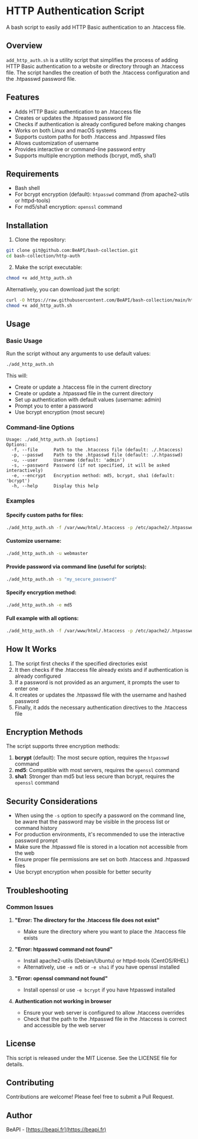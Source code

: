 # HTTP Authentication Script

A bash script to easily add HTTP Basic authentication to an .htaccess file.

## Overview

`add_http_auth.sh` is a utility script that simplifies the process of adding HTTP Basic authentication to a website or directory through an .htaccess file. The script handles the creation of both the .htaccess configuration and the .htpasswd password file.

## Features

- Adds HTTP Basic authentication to an .htaccess file
- Creates or updates the .htpasswd password file
- Checks if authentication is already configured before making changes
- Works on both Linux and macOS systems
- Supports custom paths for both .htaccess and .htpasswd files
- Allows customization of username
- Provides interactive or command-line password entry
- Supports multiple encryption methods (bcrypt, md5, sha1)

## Requirements

- Bash shell
- For bcrypt encryption (default): `htpasswd` command (from apache2-utils or httpd-tools)
- For md5/sha1 encryption: `openssl` command

## Installation

1. Clone the repository:

```bash
git clone git@github.com:BeAPI/bash-collection.git
cd bash-collection/http-auth
```

2. Make the script executable:

```bash
chmod +x add_http_auth.sh
```

Alternatively, you can download just the script:

```bash
curl -O https://raw.githubusercontent.com/BeAPI/bash-collection/main/http-auth/add_http_auth.sh
chmod +x add_http_auth.sh
```

## Usage

### Basic Usage

Run the script without any arguments to use default values:

```bash
./add_http_auth.sh
```

This will:
- Create or update a .htaccess file in the current directory
- Create or update a .htpasswd file in the current directory
- Set up authentication with default values (username: admin)
- Prompt you to enter a password
- Use bcrypt encryption (most secure)

### Command-line Options

```
Usage: ./add_http_auth.sh [options]
Options:
  -f, --file      Path to the .htaccess file (default: ./.htaccess)
  -p, --passwd    Path to the .htpasswd file (default: ./.htpasswd)
  -u, --user      Username (default: 'admin')
  -s, --password  Password (if not specified, it will be asked interactively)
  -e, --encrypt   Encryption method: md5, bcrypt, sha1 (default: 'bcrypt')
  -h, --help      Display this help
```

### Examples

#### Specify custom paths for files:

```bash
./add_http_auth.sh -f /var/www/html/.htaccess -p /etc/apache2/.htpasswd
```

#### Customize username:

```bash
./add_http_auth.sh -u webmaster
```

#### Provide password via command line (useful for scripts):

```bash
./add_http_auth.sh -s "my_secure_password"
```

#### Specify encryption method:

```bash
./add_http_auth.sh -e md5
```

#### Full example with all options:

```bash
./add_http_auth.sh -f /var/www/html/.htaccess -p /etc/apache2/.htpasswd -u webmaster -s "my_secure_password" -e bcrypt
```

## How It Works

1. The script first checks if the specified directories exist
2. It then checks if the .htaccess file already exists and if authentication is already configured
3. If a password is not provided as an argument, it prompts the user to enter one
4. It creates or updates the .htpasswd file with the username and hashed password
5. Finally, it adds the necessary authentication directives to the .htaccess file

## Encryption Methods

The script supports three encryption methods:

1. **bcrypt** (default): The most secure option, requires the `htpasswd` command
2. **md5**: Compatible with most servers, requires the `openssl` command
3. **sha1**: Stronger than md5 but less secure than bcrypt, requires the `openssl` command

## Security Considerations

- When using the `-s` option to specify a password on the command line, be aware that the password may be visible in the process list or command history
- For production environments, it's recommended to use the interactive password prompt
- Make sure the .htpasswd file is stored in a location not accessible from the web
- Ensure proper file permissions are set on both .htaccess and .htpasswd files
- Use bcrypt encryption when possible for better security

## Troubleshooting

### Common Issues

1. **"Error: The directory for the .htaccess file does not exist"**
   - Make sure the directory where you want to place the .htaccess file exists

2. **"Error: htpasswd command not found"**
   - Install apache2-utils (Debian/Ubuntu) or httpd-tools (CentOS/RHEL)
   - Alternatively, use `-e md5` or `-e sha1` if you have openssl installed

3. **"Error: openssl command not found"**
   - Install openssl or use `-e bcrypt` if you have htpasswd installed

4. **Authentication not working in browser**
   - Ensure your web server is configured to allow .htaccess overrides
   - Check that the path to the .htpasswd file in the .htaccess is correct and accessible by the web server

## License

This script is released under the MIT License. See the LICENSE file for details.

## Contributing

Contributions are welcome! Please feel free to submit a Pull Request.

## Author

BeAPI - [https://beapi.fr](https://beapi.fr) 